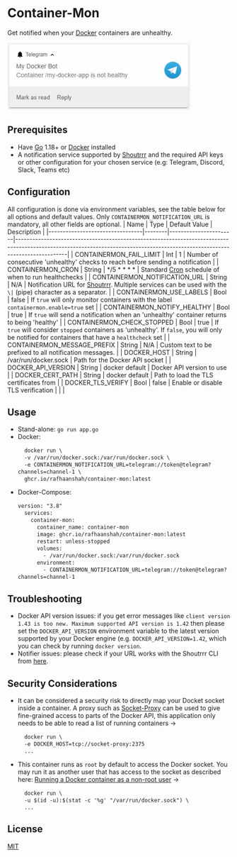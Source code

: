 
# Container-Mon

Get notified when your [Docker](https://www.docker.com/) containers are unhealthy.

![](/assets/screenshot.jpg)

## Prerequisites
- Have [Go](https://golang.org/) 1.18+ or [Docker](https://www.docker.com/) installed
- A notification service supported by [Shoutrrr](https://containrrr.dev/shoutrrr/services/overview/) and the required API keys or other configuration for your chosen service (e.g: Telegram, Discord, Slack, Teams etc)

## Configuration
All configuration is done via environment variables, see the table below for all options and default values. Only `CONTAINERMON_NOTIFICATION_URL` is mandatory, all other fields are optional.
| Name                            | Type   | Default Value         | Description                                                                                                                                                                  |
|---------------------------------|--------|-----------------------|------------------------------------------------------------------------------------------------------------------------------------------------------------------------------|
| CONTAINERMON\_FAIL\_LIMIT       | Int    | 1                     | Number of consecutive 'unhealthy' checks to reach before sending a notification                                                                                              |
| CONTAINERMON\_CRON              | String | */5 * * * *           | Standard [Cron](https://crontab.guru/#*/5_*_*_*_*) schedule of when to run healthchecks                                                                                      |
| CONTAINERMON\_NOTIFICATION\_URL | String | N/A                   | Notification URL for [Shoutrrr](https://containrrr\.dev/shoutrrr/services/overview/). Multiple services can be used with the `\|` (pipe) character as a separator. |
| CONTAINERMON\_USE\_LABELS       | Bool   | false                 | If `true` will only monitor containers with the label `containermon.enable=true` set                                                                                         |
| CONTAINERMON\_NOTIFY\_HEALTHY   | Bool   | true                  | If `true` will send a notification when an 'unhealthy' container returns to being 'healthy'                                                                                  |
| CONTAINERMON\_CHECK\_STOPPED    | Bool   | true                  | If `true` will consider `stopped` containers as 'unhealthy'\. If `false`, you will only be notified for containers that have a `healthcheck` set                             |
| CONTAINERMON\_MESSAGE\_PREFIX   | String | N/A                   | Custom text to be prefixed to all notification messages.                                                                                                                     |
| DOCKER\_HOST                    | String | /var/run/docker\.sock | Path for the Docker API socket                                                                                                                                               |
| DOCKER\_API\_VERSION            | String | docker default        | Docker API version to use                                                                                                                                                    |
| DOCKER\_CERT\_PATH              | String | docker default        | Path to load the TLS certificates from                                                                                                                                       |
| DOCKER\_TLS\_VERIFY             | Bool   | false                 | Enable or disable TLS verification                                                                                                                                           |                                                |                                                                  |

## Usage
- Stand-alone:
	`go run app.go`
- Docker:
  ```
	docker run \
	-v /var/run/docker.sock:/var/run/docker.sock \
	-e CONTAINERMON_NOTIFICATION_URL=telegram://token@telegram?channels=channel-1 \
	ghcr.io/rafhaanshah/container-mon:latest
  ```
- Docker-Compose:
  ```
  version: "3.8"
    services:
      container-mon:
        container_name: container-mon
        image: ghcr.io/rafhaanshah/container-mon:latest
        restart: unless-stopped
        volumes:
          - /var/run/docker.sock:/var/run/docker.sock
        environment:
          - CONTAINERMON_NOTIFICATION_URL=telegram://token@telegram?channels=channel-1
  ```

## Troubleshooting
- Docker API version issues: if you get error messages like `client version 1.43 is too new. Maximum supported API version is 1.42` then please set the `DOCKER_API_VERSION` environment variable to the latest version supported by your Docker engine (e.g. `DOCKER_API_VERSION=1.42`, which you can check by running `docker version`.
- Notifier issues: please check if your URL works with the Shoutrrr CLI from [here](https://containrrr.dev/shoutrrr/0.7/getting-started/#through_the_cli).

## Security Considerations
- It can be considered a security risk to directly map your Docket socket inside a container. A proxy such as [Socket-Proxy](https://github.com/Tecnativa/docker-socket-proxy) can be used to give fine-grained access to parts of the Docker API, this application only needs to be able to read a list of running containers ->
  ```
	docker run \
	-e DOCKER_HOST=tcp://socket-proxy:2375
	...
   ```
- This container runs as `root` by default to access the Docker socket. You may run it as another user that has access to the socket as described here: [Running a Docker container as a non-root user](https://medium.com/redbubble/running-a-docker-container-as-a-non-root-user-7d2e00f8ee15) ->
  ```
	docker run \
	-u $(id -u):$(stat -c '%g' "/var/run/docker.sock") \
	...
   ```

## License
[MIT](https://choosealicense.com/licenses/mit/)
